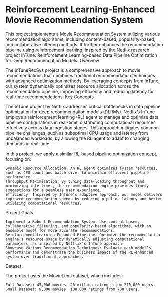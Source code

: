 # Reinforcement Learning-Enhanced Movie Recommendation System

This project implements a Movie Recommendation System utilizing various recommendation algorithms, including content-based, popularity-based, and collaborative filtering methods. It further enhances the recommendation pipeline using reinforcement learning, inspired by the Netflix research project InTune: Reinforcement Learning-based Data Pipeline Optimization for Deep Recommendation Models.
Overview

The InTuneRecSys project is a comprehensive approach to movie recommendations that combines traditional recommendation techniques with advanced optimization methods. By leveraging concepts from InTune, our system dynamically optimizes resource allocation across the recommendation pipeline, improving efficiency and reducing latency for real-time recommendations.
Key Concepts

The InTune project by Netflix addresses critical bottlenecks in data pipeline optimization for deep recommendation models (DLRMs). Netflix’s InTune employs a reinforcement learning (RL) agent to manage and optimize data pipeline configurations in real-time, distributing computational resources effectively across data ingestion stages. This approach mitigates common pipeline challenges, such as suboptimal CPU usage and latency from unbalanced workloads, by allowing the RL agent to adapt to changing demands in real-time.

In this project, we apply a similar RL-based pipeline optimization concept, focusing on:

    Dynamic Resource Allocation: An RL agent optimizes system resources, such as CPU count and batch size, to maintain efficient pipeline performance.
    Throughput Maximization: By tuning data-loading throughput and minimizing idle times, the recommendation engine provides timely suggestions for a seamless user experience.
    Efficiency: Inspired by InTune’s adaptive approach, our model delivers improved recommendation speeds by reducing pipeline latency and better utilizing computational resources.

Project Goals

    Implement a Robust Recommendation System: Use content-based, collaborative filtering, and popularity-based algorithms, with an ensemble model for more accurate recommendations.
    Reinforcement Learning-Enhanced Pipeline: Optimize the recommendation engine's resource usage by dynamically adjusting computational parameters, as inspired by Netflix's InTune approach.
    Showcase Various Recommendation Techniques: Evaluate each model’s performance and demonstrate the business impact of the RL-enhanced system over traditional approaches.

Dataset

The project uses the MovieLens dataset, which includes:

    Full Dataset: 45,000 movies, 26 million ratings from 270,000 users.
    Small Dataset: 9,000 movies, 100,000 ratings from 700 users.
